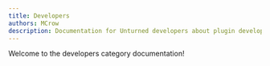 ```yaml
---
title: Developers
authors: MCrow
description: Documentation for Unturned developers about plugin development.
---
```


Welcome to the developers category documentation!
